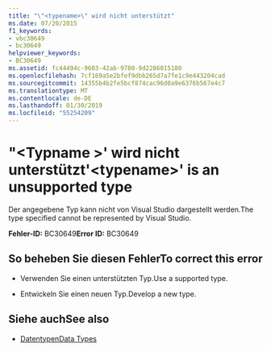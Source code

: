 ```yaml
---
title: "\"<typename>\" wird nicht unterstützt"
ms.date: 07/20/2015
f1_keywords:
- vbc30649
- bc30649
helpviewer_keywords:
- BC30649
ms.assetid: fc44494c-9603-42ab-9780-9d2286015180
ms.openlocfilehash: 7cf169a5e2bfef9dbb265d7a7fe1c9e443204cad
ms.sourcegitcommit: 14355b4b2fe5bcf874cac96d0a9e6376b567e4c7
ms.translationtype: MT
ms.contentlocale: de-DE
ms.lasthandoff: 01/30/2019
ms.locfileid: "55254209"
---
```

# <a name="typename-is-an-unsupported-type"></a><span data-ttu-id="cd949-102">"\<Typname >' wird nicht unterstützt</span><span class="sxs-lookup"><span data-stu-id="cd949-102">'\<typename>' is an unsupported type</span></span>
<span data-ttu-id="cd949-103">Der angegebene Typ kann nicht von Visual Studio dargestellt werden.</span><span class="sxs-lookup"><span data-stu-id="cd949-103">The type specified cannot be represented by Visual Studio.</span></span>  
  
 <span data-ttu-id="cd949-104">**Fehler-ID:** BC30649</span><span class="sxs-lookup"><span data-stu-id="cd949-104">**Error ID:** BC30649</span></span>  
  
## <a name="to-correct-this-error"></a><span data-ttu-id="cd949-105">So beheben Sie diesen Fehler</span><span class="sxs-lookup"><span data-stu-id="cd949-105">To correct this error</span></span>  
  
-   <span data-ttu-id="cd949-106">Verwenden Sie einen unterstützten Typ.</span><span class="sxs-lookup"><span data-stu-id="cd949-106">Use a supported type.</span></span>  
  
-   <span data-ttu-id="cd949-107">Entwickeln Sie einen neuen Typ.</span><span class="sxs-lookup"><span data-stu-id="cd949-107">Develop a new type.</span></span>  
  
## <a name="see-also"></a><span data-ttu-id="cd949-108">Siehe auch</span><span class="sxs-lookup"><span data-stu-id="cd949-108">See also</span></span>
- [<span data-ttu-id="cd949-109">Datentypen</span><span class="sxs-lookup"><span data-stu-id="cd949-109">Data Types</span></span>](../../visual-basic/language-reference/data-types/index.md)
